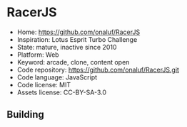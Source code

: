 # RacerJS

- Home: https://github.com/onaluf/RacerJS
- Inspiration: Lotus Esprit Turbo Challenge
- State: mature, inactive since 2010
- Platform: Web
- Keyword: arcade, clone, content open
- Code repository: https://github.com/onaluf/RacerJS.git
- Code language: JavaScript
- Code license: MIT
- Assets license: CC-BY-SA-3.0

## Building
